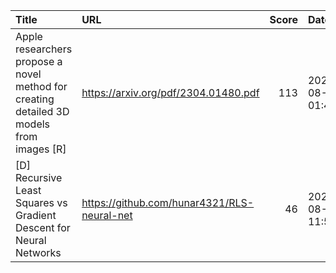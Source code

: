 | Title                                                                                    | URL                                         |   Score | Date                |
|:-----------------------------------------------------------------------------------------|:--------------------------------------------|--------:|:--------------------|
| Apple researchers propose a novel method for creating detailed 3D models from images [R] | https://arxiv.org/pdf/2304.01480.pdf        |     113 | 2023-08-26 01:44:10 |
| [D] Recursive Least Squares vs Gradient Descent for Neural Networks                      | https://github.com/hunar4321/RLS-neural-net |      46 | 2023-08-26 11:57:11 |